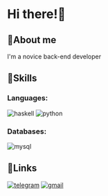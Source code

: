 # Hi there!👋
## 🦄About me
I'm a novice back-end developer
## 🌈Skills
### Languages: 
![haskell](https://img.shields.io/badge/Haskell-E8CEED?style=for-the-badge&logo=haskell&logoColor=purple)
![python](https://img.shields.io/badge/Python-ABEDE1?style=for-the-badge&logo=python&logoColor=)
### Databases:
![mysql](https://img.shields.io/badge/MySQL-94FFC9?style=for-the-badge&logo=MySQL&logoColor=blue)
## 🔗Links
[![telegram](https://img.shields.io/badge/Telegram-ABEDE1?style=for-the-badge&logo=Telegram&logoColor)](https://t.me/d11_11b)
[![gmail](https://img.shields.io/badge/Gmail-F9BDEF?style=for-the-badge&logo=Gmail&logoColor)](mailto:llllq1.1.1.1pllll@gmail.com)
